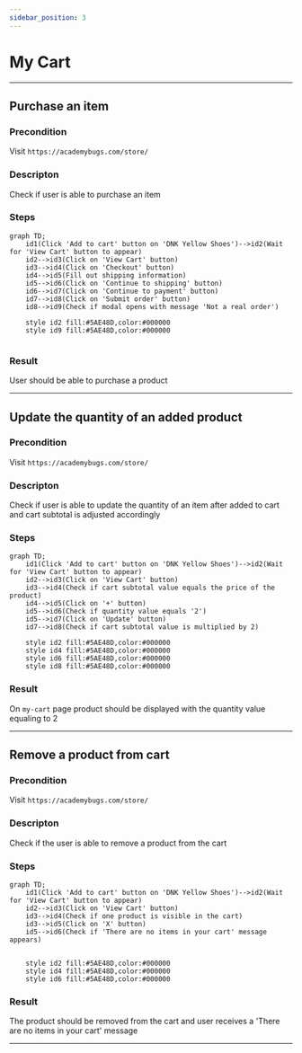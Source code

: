 ```yaml
---
sidebar_position: 3
---
```


# My Cart

---

## Purchase an item

### Precondition

Visit `https://academybugs.com/store/`


### Descripton

Check if user is able to purchase an item

### Steps

```mermaid
graph TD;
    id1(Click 'Add to cart' button on 'DNK Yellow Shoes')-->id2(Wait for 'View Cart' button to appear)
    id2-->id3(Click on 'View Cart' button)
    id3-->id4(Click on 'Checkout' button)
    id4-->id5(Fill out shipping information)
    id5-->id6(Click on 'Continue to shipping' button)
    id6-->id7(Click on 'Continue to payment' button)
    id7-->id8(Click on 'Submit order' button)
    id8-->id9(Check if modal opens with message 'Not a real order')

    style id2 fill:#5AE48D,color:#000000
    style id9 fill:#5AE48D,color:#000000
    
```

### Result

User should be able to purchase a product

---

## Update the quantity of an added product

### Precondition

Visit `https://academybugs.com/store/`


### Descripton

Check if user is able to update the quantity of an item after added to cart and cart subtotal is adjusted accordingly

### Steps

```mermaid
graph TD;
    id1(Click 'Add to cart' button on 'DNK Yellow Shoes')-->id2(Wait for 'View Cart' button to appear)
    id2-->id3(Click on 'View Cart' button)
    id3-->id4(Check if cart subtotal value equals the price of the product)
    id4-->id5(Click on '+' button)
    id5-->id6(Check if quantity value equals '2')
    id5-->id7(Click on 'Update' button)
    id7-->id8(Check if cart subtotal value is multiplied by 2)

    style id2 fill:#5AE48D,color:#000000
    style id4 fill:#5AE48D,color:#000000
    style id6 fill:#5AE48D,color:#000000
    style id8 fill:#5AE48D,color:#000000
```

### Result

On `my-cart` page product should be displayed with the quantity value equaling to 2

---

## Remove a product from cart

### Precondition

Visit `https://academybugs.com/store/`


### Descripton

Check if the user is able to remove a product from the cart

### Steps

```mermaid
graph TD;
    id1(Click 'Add to cart' button on 'DNK Yellow Shoes')-->id2(Wait for 'View Cart' button to appear)
    id2-->id3(Click on 'View Cart' button)
    id3-->id4(Check if one product is visible in the cart)
    id3-->id5(Click on 'X' button)
    id5-->id6(Check if 'There are no items in your cart' message appears)


    style id2 fill:#5AE48D,color:#000000
    style id4 fill:#5AE48D,color:#000000
    style id6 fill:#5AE48D,color:#000000
```

### Result

The product should be removed from the cart and user receives a 'There are no items in your cart' message

---